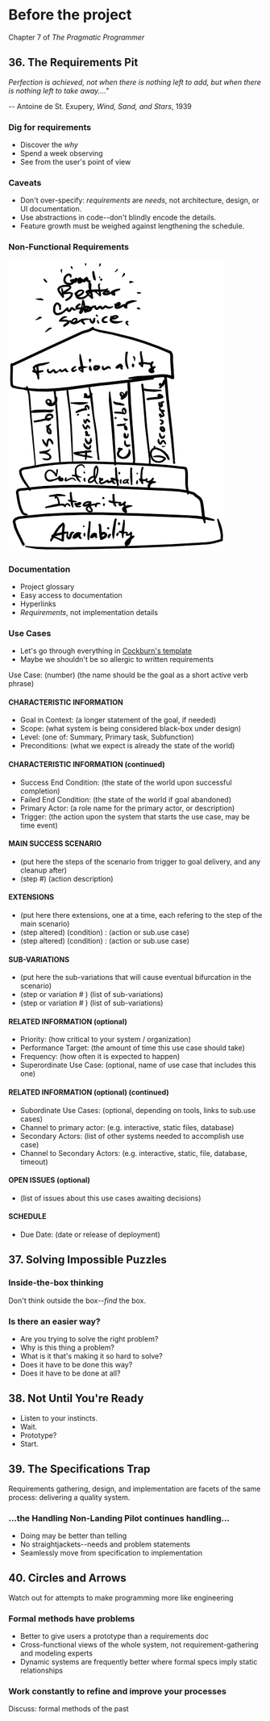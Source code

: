 # Before the project

Chapter 7 of _The Pragmatic Programmer_



## 36. The Requirements Pit

_Perfection is achieved, not when there is nothing left to add, but when there is nothing left to take away...."_

-- Antoine de St. Exupery, _Wind, Sand, and Stars_, 1939


### Dig for requirements

- Discover the _why_
- Spend a week observing
- See from the user's point of view


### Caveats

- Don't over-specify: _requirements_ are _needs_, not architecture, design, or UI documentation.
- Use abstractions in code--don't blindly encode the details.
- Feature growth must be weighed against lengthening the schedule.


### Non-Functional Requirements

![Structure with functionality as the cap, usability/accessibility/credibility/discoverability as columns, and confidentiality/integrity/availability as the foundation](assets\requirements_structure.png)


### Documentation

- Project glossary
- Easy access to documentation
- Hyperlinks
- _Requirements_, not implementation details


### Use Cases

- Let's go through everything in [Cockburn's template](http://alistair.cockburn.us/Basic+use+case+template)
- Maybe we shouldn't be so allergic to written requirements

Use Case: (number) (the name should be the goal as a short active verb phrase)


#### CHARACTERISTIC INFORMATION

- Goal in Context: (a longer statement of the goal, if needed)
- Scope: (what system is being considered black-box under design)
- Level: (one of: Summary, Primary task, Subfunction)
- Preconditions: (what we expect is already the state of the world)


#### CHARACTERISTIC INFORMATION (continued)

- Success End Condition: (the state of the world upon successful completion)
- Failed End Condition: (the state of the world if goal abandoned)
- Primary Actor: (a role name for the primary actor, or description)
- Trigger: (the action upon the system that starts the use case, may be time event)


#### MAIN SUCCESS SCENARIO

- (put here the steps of the scenario from trigger to goal delivery, and any cleanup after)
- (step #) (action description)


#### EXTENSIONS

- (put here there extensions, one at a time, each refering to the step of the main scenario)
- (step altered) (condition) : (action or sub.use case)
- (step altered) (condition) : (action or sub.use case)


#### SUB-VARIATIONS

- (put here the sub-variations that will cause eventual bifurcation in the scenario)
- (step or variation # ) (list of sub-variations)
- (step or variation # ) (list of sub-variations)


#### RELATED INFORMATION (optional)

- Priority: (how critical to your system / organization)
- Performance Target: (the amount of time this use case should take)
- Frequency: (how often it is expected to happen)
- Superordinate Use Case: (optional, name of use case that includes this one)


#### RELATED INFORMATION (optional) (continued)
- Subordinate Use Cases: (optional, depending on tools, links to sub.use cases)
- Channel to primary actor: (e.g. interactive, static files, database)
- Secondary Actors: (list of other systems needed to accomplish use case)
- Channel to Secondary Actors: (e.g. interactive, static, file, database, timeout)


#### OPEN ISSUES (optional)

- (list of issues about this use cases awaiting decisions)


#### SCHEDULE

- Due Date: (date or release of deployment)



## 37. Solving Impossible Puzzles


### Inside-the-box thinking

Don't think outside the box--_find_ the box.


### Is there an easier way?

- Are you trying to solve the right problem?
- Why is this thing a problem?
- What is it that's making it so hard to solve?
- Does it have to be done this way?
- Does it have to be done at all?



## 38. Not Until You're Ready

- Listen to your instincts.
- Wait.
- Prototype?
- Start.



## 39. The Specifications Trap

Requirements gathering, design, and implementation are facets of the same process: delivering a quality system.


### ...the Handling Non-Landing Pilot continues handling...

- Doing may be better than telling
- No straightjackets--needs and problem statements
- Seamlessly move from specification to implementation



## 40. Circles and Arrows

Watch out for attempts to make programming more like engineering


### Formal methods have problems

- Better to give users a prototype than a requirements doc
- Cross-functional views of the whole system, not requirement-gathering and modeling experts
- Dynamic systems are frequently better where formal specs imply static relationships


### Work constantly to refine and improve your processes

Discuss: formal methods of the past